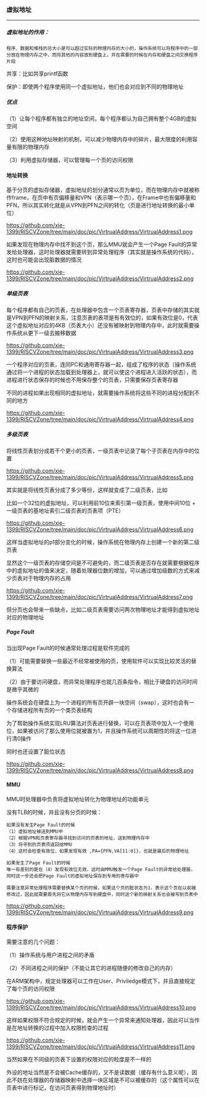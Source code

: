 ### 虚拟地址

------

##### 虚拟地址的作用：

```
程序、数据和堆栈的总大小是可以超过实际的物理内存的大小的，操作系统可以将程序中的一部分放在物理内存之中，而将其他的内容放到硬盘上，并在需要的时候在内存和硬盘之间交换程序片段
```

共享：比如共享printf函数

保护：即使两个程序使用同一个虚拟地址，他们也会对应到不同的物理地址

##### 优点

（1）让每个程序都有独立的地址空间，每个程序都认为自己拥有整个4GB的虚拟空间

（2）使用这种地址映射的机制，可以减少物理内存中的碎片，最大限度的利用容量有限的物理内存

（3）利用虚拟存储器，可以管理每一个页的访问权限

#### 地址转换

基于分页的虚拟存储器，虚拟地址的划分通常以页为单位，而在物理内存中就被称作frame，在页中有页偏移量和VPN（表示哪一个页），在Frame中也有偏移量和PFN，所以其实转化就是从VPN到PFN之间的转化（页是进行地址转换的最小单位）

https://github.com/xie-1399/RISCVZone/tree/main/doc/pic/VirtrualAddress/VirtrualAddress1.png

如果发现在物理内存中找不到这个页，那么MMU就会产生一个Page Fault的异常发给处理器，这时处理器就需要转到异常处理程序（其实就是操作系统的代码），这时也可能会出现脏数据的情况

https://github.com/xie-1399/RISCVZone/tree/main/doc/pic/VirtrualAddress/VirtrualAddress2.png

##### 单级页表

每个程序都有自己的页表，在处理器中包含一个页表寄存器，页表中存储的其实就是VPN到PFN的映射关系，注意页表的表项是有有效位的，如果有效位是0，代表这个虚拟地址对应的4KB（页表大小）还没有被映射到物理内存中，此时就需要操作系统从更下一级去搬移数据

https://github.com/xie-1399/RISCVZone/tree/main/doc/pic/VirtrualAddress/VirtrualAddress3.png

一个程序对应的页表，连同PC和通用寄存器一起，组成了程序的状态（操作系统通过将一个进程的状态加载到处理器上，就可以使这个进程进入活跃的状态），而进程进行状态保存的时候也不用保存整个的页表，只需要保存页表寄存器

不同的进程如果出现相同的虚拟地址，就需要操作系统将这些不同的进程分配到不同的地方

https://github.com/xie-1399/RISCVZone/tree/main/doc/pic/VirtrualAddress/VirtrualAddress4.png

##### 多级页表

将线性页表划分成若干个更小的页表，一级页表中记录了每个子页表在内存中的位置

https://github.com/xie-1399/RISCVZone/tree/main/doc/pic/VirtrualAddress/VirtrualAddress5.png

其实就是将线性页表分成了多少等份，这样就变成了二级页表，比如

比如一个32位的虚拟地址，可以利用前10位来索引第一级页表，使用中间10位 + 一级页表的基地址索引二级页表的页表项（PTE）

https://github.com/xie-1399/RISCVZone/tree/main/doc/pic/VirtrualAddress/VirtrualAddress6.png

这样当虚拟地址的p1部分变化的时候，操作系统在物理内存上创建一个新的第二级页表

显然这个一级页表的存储空间是不可避免的，而二级页表是否存在就需要根据程序中的虚拟地址的值来决定，随着处理器位数的增加，可以通过增加级数的方式来减少页表对于物理内存的占用

https://github.com/xie-1399/RISCVZone/tree/main/doc/pic/VirtrualAddress/VirtrualAddress7.png

但分页也会带来一些缺点，比如二级页表需要访问两次物理地址才能得到虚拟地址对应的物理地址

##### Page Fault

当出现Page Fault的时候通常处理过程是软件完成的

（1）可能需要替换一些最近不经常被使用的页，使用软件可以实现比较灵活的替换算法

（2）由于要访问硬盘，而异常处理程序也就几百条指令，相比于硬盘的访问时间是微乎其微的

操作系统会在硬盘上为一个进程的所有页开辟一块空间（swap），这时也会有一个存储进程所有页的一个类页表结构

为了帮助操作系统实现LRU算法对页表进行替换，可以在页表项中加入一个使用位，如果被访问了那么使用位就被置为1，并且操作系统可以周期性的将这一位进行清0操作

同时也还设置了脏位状态

https://github.com/xie-1399/RISCVZone/tree/main/doc/pic/VirtrualAddress/VirtrualAddress8.png

#### MMU

MMU时处理器中负责将虚拟地址转化为物理地址的功能单元

没有TLB的时候，并且没有分页的时候：

```
如果没有发生Page Fault的时候
（1）虚拟地址被送到MMU中
（2）根据VPN和页表寄存器寻找到访问的页表的地址，送到物理内存中
（3）将寻到的页表项返回给MMU
（4）这时会检查有效位，如果发现有效 ,PA={PFN,VA[11:0]}，也就是最后的物理地址
```

```
如果发生了Page Fault的时候
唯一有差别的是在（4）发现有效位无效，这时由MMU触发一个Page Fault的异常给处理器，同时这一步还会把Page Fault的虚拟地址保存到专用的寄存器中

需要注意异常处理程序需要替换某个页的时候，如果这个页的脏状态为1，表示这个页在以前被修改过，因此就需要首先将它从物理内存写到硬盘中，同时这个新的映射关系也会被写到页表中
```

https://github.com/xie-1399/RISCVZone/tree/main/doc/pic/VirtrualAddress/VirtrualAddress9.png

#### 程序保护

需要注意的几个问题：

（1）操作系统与用户进程之间的矛盾

（2）不同进程之间的保护（不能让其它的进程随便的修改自己的内存）

在ARM架构中，规定处理器可以工作在User、Priviledge模式下，并且直接规定了每个页的访问权限

https://github.com/xie-1399/RISCVZone/tree/main/doc/pic/VirtrualAddress/VirtrualAddress10.png

这样如果权限不符合规定的时候，就会产生一个异常来通知处理器，因此可以当作是在地址转换的过程中加入权限检查的过程

https://github.com/xie-1399/RISCVZone/tree/main/doc/pic/VirtrualAddress/VirtrualAddress11.png

当然如果在不同级的页表下设置的权限对应的粒度是不一样的

外设的地址当然是不会被Cache缓存的，又不是读数据（缓存有什么意义呢），因此不妨在处理器的存储器映射中选择一块区域是不可以被缓存的（这个属性可以在页表中进行标记，在访问页表得到物理地址时）





















